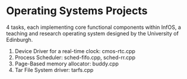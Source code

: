 # Operating Systems Projects

4 tasks, each implementing core functional components within InfOS, a teaching and research operating system designed by the University of Edinburgh.

1. Device Driver for a real-time clock: cmos-rtc.cpp
2. Process Scheduler: sched-fifo.cpp, sched-rr.cpp
3. Page-Based memory allocator: buddy.cpp
4. Tar File System driver: tarfs.cpp
